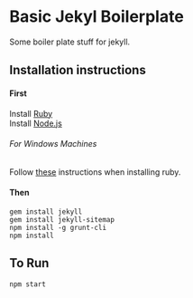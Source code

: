 # Basic Jekyl Boilerplate

Some boiler plate stuff for jekyll.

## Installation instructions

#### First

Install [Ruby](https://www.ruby-lang.org/)  
Install [Node.js](https://nodejs.org/)

###### For Windows Machines

Follow [these](http://jekyll-windows.juthilo.com/) instructions when installing ruby.

#### Then
```
gem install jekyll
gem install jekyll-sitemap
npm install -g grunt-cli
npm install
```

## To Run

```
npm start
```
